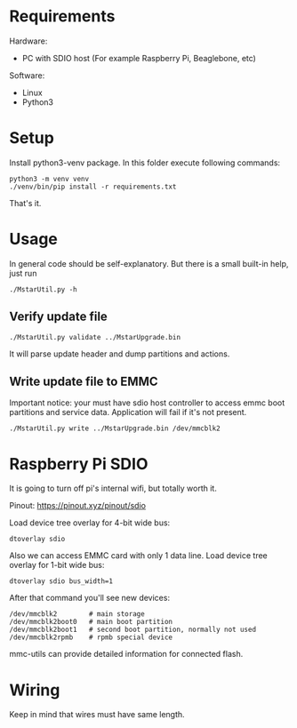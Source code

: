 # Requirements

Hardware:

- PC with SDIO host (For example Raspberry Pi, Beaglebone, etc)

Software:

- Linux
- Python3


# Setup

Install python3-venv package.
In this folder execute following commands:

    python3 -m venv venv
    ./venv/bin/pip install -r requirements.txt

That's it.


# Usage

In general code should be self-explanatory. But there is a small built-in help, just run

    ./MstarUtil.py -h


## Verify update file

    ./MstarUtil.py validate ../MstarUpgrade.bin

It will parse update header and dump partitions and actions.


## Write update file to EMMC

Important notice: your must have sdio host controller to access emmc boot partitions and service data. Application will fail if it's not present.

    ./MstarUtil.py write ../MstarUpgrade.bin /dev/mmcblk2


# Raspberry Pi SDIO

It is going to turn off pi's internal wifi, but totally worth it.

Pinout: https://pinout.xyz/pinout/sdio

Load device tree overlay for 4-bit wide bus:

    dtoverlay sdio

Also we can access EMMC card with only 1 data line.
Load device tree overlay for 1-bit wide bus:

    dtoverlay sdio bus_width=1


After that command you'll see new devices:

    /dev/mmcblk2        # main storage
    /dev/mmcblk2boot0   # main boot partition
    /dev/mmcblk2boot1   # second boot partition, normally not used
    /dev/mmcblk2rpmb    # rpmb special device

mmc-utils can provide detailed information for connected flash.


# Wiring

Keep in mind that wires must have same length.
